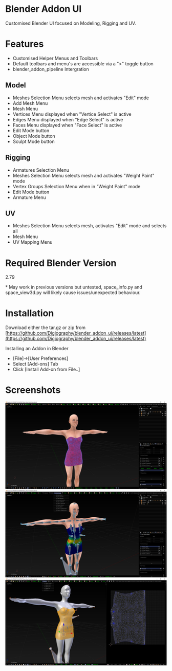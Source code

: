 # Blender Addon UI

Customised Blender UI focused on Modeling, Rigging and UV.

# Features

- Customised Helper Menus and Toolbars
- Default toolbars and menu's are accessible via a ">" toggle button
- blender_addon_pipeline Intergration

## Model

- Meshes Selection Menu selects mesh and activates "Edit" mode
- Add Mesh Menu
- Mesh Menu
- Vertices Menu displayed when "Vertice Select" is active
- Edges Menu displayed when "Edge Select" is active
- Faces Menu displayed when "Face Select" is active
- Edit Mode button
- Object Mode button
- Sculpt Mode button

## Rigging

- Armatures Selection Menu
- Meshes Selection Menu selects mesh and activates "Weight Paint" mode
- Vertex Groups Selection Menu when in "Weight Paint" mode
- Edit Mode button
- Armature Menu

## UV

- Meshes Selection Menu selects mesh, activates "Edit" mode and selects all
- Mesh Menu
- UV Mapping Menu

# Required Blender Version

2.79 

\* May work in previous versions but untested, space_info.py and space_view3d.py will likely cause issues/unexpected behaviour.

# Installation

Download either the tar.gz or zip from [https://github.com/Digiography/blender_addon_ui/releases/latest](https://github.com/Digiography/blender_addon_ui/releases/latest)

Installing an Addon in Blender

- [File]->[User Preferences]
- Select [Add-ons] Tab
- Click [Install Add-on from File..]

# Screenshots

![alt](/screenshots/ui.png)
![alt](/screenshots/rigging.png)
![alt](/screenshots/uv.png)